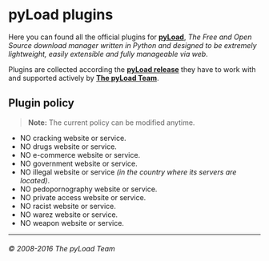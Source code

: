 pyLoad plugins
==============

Here you can found all the official plugins for [**pyLoad**](https://github.com/pyload/pyload),
*The Free and Open Source download manager written in Python and designed to be extremely lightweight,
easily extensible and fully manageable via web*.

Plugins are collected according the [**pyLoad release**](https://github.com/pyload/pyload/releases) they have to work with
and supported actively by [**The pyLoad Team**](https://github.com/orgs/pyload/people).


Plugin policy
-------------

> **Note:**
> The current policy can be modified anytime.

 - NO cracking website or service.
 - NO drugs website or service.
 - NO e-commerce website or service.
 - NO government website or service.
 - NO illegal website or service *(in the country where its servers are located)*.
 - NO pedopornography website or service.
 - NO private access website or service.
 - NO racist website or service.
 - NO warez website or service.
 - NO weapon website or service.


----------------------------------
###### © 2008-2016 The pyLoad Team
